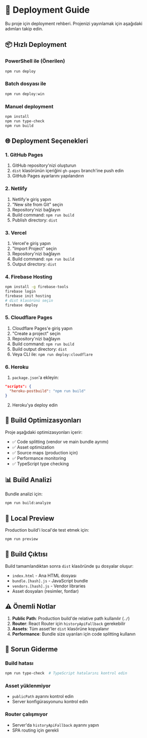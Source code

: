 # 🚀 Deployment Guide

Bu proje için deployment rehberi. Projenizi yayınlamak için aşağıdaki adımları takip edin.

## 📦 Hızlı Deployment

### PowerShell ile (Önerilen)
```powershell
npm run deploy
```

### Batch dosyası ile
```cmd
npm run deploy:win
```

### Manuel deployment
```bash
npm install
npm run type-check
npm run build
```

## 🌐 Deployment Seçenekleri

### 1. GitHub Pages
1. GitHub repository'nizi oluşturun
2. `dist` klasörünün içeriğini `gh-pages` branch'ine push edin
3. GitHub Pages ayarlarını yapılandırın

### 2. Netlify
1. Netlify'e giriş yapın
2. "New site from Git" seçin
3. Repository'nizi bağlayın
4. Build command: `npm run build`
5. Publish directory: `dist`

### 3. Vercel
1. Vercel'e giriş yapın
2. "Import Project" seçin
3. Repository'nizi bağlayın
4. Build command: `npm run build`
5. Output directory: `dist`

### 4. Firebase Hosting
```bash
npm install -g firebase-tools
firebase login
firebase init hosting
# dist klasörünü seçin
firebase deploy
```

### 5. Cloudflare Pages
1. Cloudflare Pages'e giriş yapın
2. "Create a project" seçin
3. Repository'nizi bağlayın
4. Build command: `npm run build`
5. Build output directory: `dist`
6. Veya CLI ile: `npm run deploy:cloudflare`

### 6. Heroku
1. `package.json`'a ekleyin:
```json
"scripts": {
  "heroku-postbuild": "npm run build"
}
```
2. Heroku'ya deploy edin

## 🔧 Build Optimizasyonları

Proje aşağıdaki optimizasyonları içerir:

- ✅ Code splitting (vendor ve main bundle ayrımı)
- ✅ Asset optimization
- ✅ Source maps (production için)
- ✅ Performance monitoring
- ✅ TypeScript type checking

## 📊 Build Analizi

Bundle analizi için:
```bash
npm run build:analyze
```

## 🧪 Local Preview

Production build'i local'de test etmek için:
```bash
npm run preview
```

## 📁 Build Çıktısı

Build tamamlandıktan sonra `dist` klasöründe şu dosyalar oluşur:

- `index.html` - Ana HTML dosyası
- `bundle.[hash].js` - JavaScript bundle
- `vendors.[hash].js` - Vendor libraries
- Asset dosyaları (resimler, fontlar)

## ⚠️ Önemli Notlar

1. **Public Path**: Production build'de relative path kullanılır (`./`)
2. **Router**: React Router için `historyApiFallback` gerekebilir
3. **Assets**: Tüm asset'ler `dist` klasörüne kopyalanır
4. **Performance**: Bundle size uyarıları için code splitting kullanın

## 🐛 Sorun Giderme

### Build hatası
```bash
npm run type-check  # TypeScript hatalarını kontrol edin
```

### Asset yüklenmiyor
- `publicPath` ayarını kontrol edin
- Server konfigürasyonunu kontrol edin

### Router çalışmıyor
- Server'da `historyApiFallback` ayarını yapın
- SPA routing için gerekli
